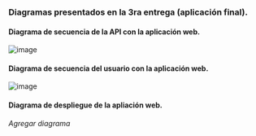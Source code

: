 ### Diagramas presentados en la 3ra entrega (aplicación final).

#### Diagrama de secuencia de la API con la aplicación web.

![image](https://user-images.githubusercontent.com/43097139/86522740-7f335680-be30-11ea-9853-afdf40d9c9d4.png)

#### Diagrama de secuencia del usuario con la aplicación web.

![image](https://user-images.githubusercontent.com/43097139/86522872-5613c580-be32-11ea-81e9-76bd212c4429.png)

#### Diagrama de despliegue de la apliación web.

_Agregar diagrama_
